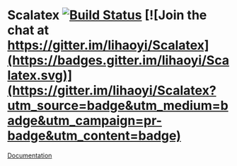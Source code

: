 # Scalatex [![Build Status](https://travis-ci.org/lihaoyi/Scalatex.svg?branch=master)](https://travis-ci.org/lihaoyi/Scalatex) [![Join the chat at https://gitter.im/lihaoyi/Scalatex](https://badges.gitter.im/lihaoyi/Scalatex.svg)](https://gitter.im/lihaoyi/Scalatex?utm_source=badge&utm_medium=badge&utm_campaign=pr-badge&utm_content=badge)
[Documentation](http://lihaoyi.github.io/Scalatex)

